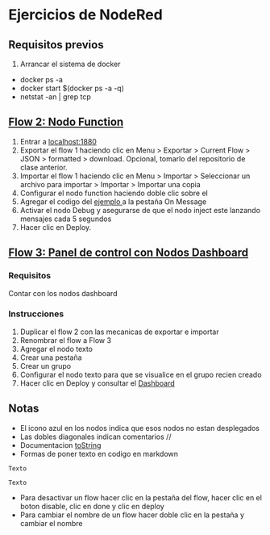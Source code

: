 # Ejercicios de NodeRed

## Requisitos previos

1. Arrancar el sistema de docker
- docker ps -a
- docker start $(docker ps -a -q)
- netstat -an | grep tcp

## [Flow 2: Nodo Function](https://edu.codigoiot.com/mod/lesson/view.php?id=3896&pageid=3821)

1. Entrar a [localhost:1880](http://localhost:1880)
2. Exportar el flow 1 haciendo clic en Menu > Exportar > Current Flow > JSON > formatted > download. Opcional, tomarlo del repositorio de clase anterior.
3. Importar el flow 1 haciendo clic en Menu > Importar > Seleccionar un archivo para importar > Importar > Importar una copia
4. Configurar el nodo function haciendo doble clic sobre el
5. Agregar el codigo del [ejemplo ](https://edu.codigoiot.com/mod/lesson/view.php?id=3896&pageid=3824) a la pestaña On Message
6. Activar el nodo Debug y asegurarse de que el nodo inject este lanzando mensajes cada 5 segundos
7. Hacer clic en Deploy.

## [Flow 3: Panel de control con Nodos Dashboard](https://edu.codigoiot.com/mod/lesson/view.php?id=3897)

### Requisitos
Contar con los nodos dashboard

### Instrucciones

1. Duplicar el flow 2 con las mecanicas de exportar e importar
2. Renombrar el flow a Flow 3
3. Agregar el nodo texto
4. Crear una pestaña
5. Crear un grupo
6. Configurar el nodo texto para que se visualice en el grupo recien creado
7. Hacer clic en Deploy y consultar el [Dashboard](http://localhost:1880/ui)

## Notas

- El icono azul en los nodos indica que esos nodos no estan desplegados
- Las dobles diagonales indican comentarios //
- Documentacion [toString](https://nodejs.org/api/buffer.html#buftostringencoding-start-end)
- Formas de poner texto en codigo en markdown

~~~
Texto
~~~

```
Texto
```
- Para desactivar un flow hacer clic en la pestaña del flow, hacer clic en el boton disable, clic en done y clic en deploy
- Para cambiar el nombre de un flow hacer doble clic en la pestaña y cambiar el nombre


